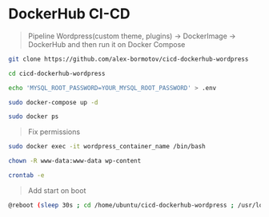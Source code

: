 # DockerHub CI-CD

> Pipeline Wordpress(custom theme, plugins) -> DockerImage -> DockerHub and then run it on Docker Compose

```bash
git clone https://github.com/alex-bormotov/cicd-dockerhub-wordpress
```

```bash
cd cicd-dockerhub-wordpress
```

```bash
echo 'MYSQL_ROOT_PASSWORD=YOUR_MYSQL_ROOT_PASSWORD' > .env
```

```bash
sudo docker-compose up -d
```

```bash
sudo docker ps
```

> Fix permissions

```bash
sudo docker exec -it wordpress_container_name /bin/bash
```

```bash
chown -R www-data:www-data wp-content
```

```bash
crontab -e
```

> Add start on boot

```bash
@reboot (sleep 30s ; cd /home/ubuntu/cicd-dockerhub-wordpress ; /usr/local/bin/docker-compose up -d )&
```
